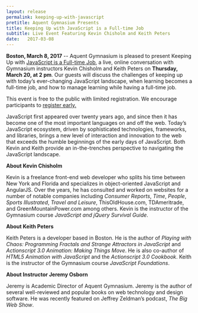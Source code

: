 ```yaml
---
layout: release
permalink: keeping-up-with-javascript
pretitle: Aquent Gymnasium Presents
title: Keeping Up with JavaScript is a Full-time Job
subtitle: Live Event Featuring Kevin Chisholm and Keith Peters
date:   2017-03-08
---
```


**Boston, March 8, 2017** -- Aquent Gymnasium is pleased to present Keeping Up with [JavaScript is a Full-time Job](http://bit.ly/GYM_Event6PR), a live, online conversation with Gymnasium instructors Kevin Chisholm and Keith Peters on **Thursday, March 20, at 2 pm**.  Our guests will discuss the challenges of keeping up with today’s ever-changing JavaScript landscape, when learning becomes a full-time job, and how to manage learning while having a full-time job.

This event is free to the public with limited registration. We encourage participants to [register early.](http://bit.ly/GYM_Event6PR)

JavaScript first appeared over twenty years ago, and since then it has become one of the most important languages on and off the web. Today’s JavaScript ecosystem, driven by sophisticated technologies, frameworks, and libraries, brings a new level of interaction and innovation to the web that exceeds the humble beginnings of the early days of JavaScript. Both Kevin and Keith provide an in-the-trenches perspective to navigating the JavaScript landscape.

**About Kevin Chisholm**

Kevin is a freelance front-end web developer who splits his time between New York and Florida and specializes in object-oriented JavaScript and AngularJS. Over the years, he has consulted and worked on websites for a number of notable companies including *Consumer Reports*, *Time*, *People*, *Sports Illustrated*, *Travel and Leisure*, ThisOldHouse.com, TDAmeritrade, and GreenMountainPower.com among others. Kevin is the instructor of the Gymnasium course *JavaScript and jQuery Survival Guide*.

**About Keith Peters**

Keith Peters is a developer based in Boston. He is the author of *Playing with Chaos: Programming Fractals and Strange Attractors in JavaScript* and *Actionscript 3.0 Animation: Making Things Move*. He is also co-author of *HTML5 Animation with JavaScript* and the *Actionscript 3.0 Cookbook*. Keith is the instructor of the Gymnasium course *JavaScript Foundations*.

**About Instructor Jeremy Osborn**

Jeremy is Academic Director of Aquent Gymnasium. Jeremy is the author of several well-reviewed and popular books on web technology and design software. He was recently featured on Jeffrey Zeldman’s podcast, *The Big Web Show*.


